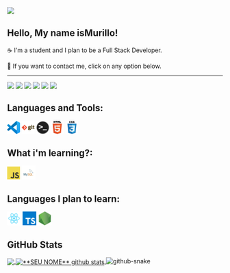 <div><img src="https://user-images.githubusercontent.com/118365053/229004111-93441fb8-3a86-46a0-a038-005d3cee8d3f.png">
</div>

##  Hello, My name is<strong>Murillo!</strong>

☕ I'm a student and I plan to be a Full Stack Developer.

🍷 If you want to contact me, click on any option below.

----

 <a href="mailto:mulannes@hotmail.com.br">
  <img src="https://img.shields.io/badge/Gmail-D14836?style=for-the-badge&logo=gmail&logoColor=white"></a>

 <a href="https://br.linkedin.com/" alt="Linkedin">
  <img src="https://img.shields.io/badge/LinkedIn-0077B5?style=for-the-badge&logo=linkedin&logoColor=white"></a>


 <a href="https://wa.me/554788507229" alt="WhatsApp">
  <img src="https://img.shields.io/badge/WhatsApp-25D366?style=for-the-badge&logo=whatsapp&logoColor=white"></a>

  <a href="https://www.facebook.com/profile.php?id=100012997597988">
  <img src="https://img.shields.io/badge/Facebook-1877F2?style=for-the-badge&logo=facebook&logoColor=white"></a>
  
  <a href="https://www.instagram.com/_mulannes_/" alt="Instagram">
  <img src="https://img.shields.io/badge/Instagram-E4405F?style=for-the-badge&logo=instagram&logoColor=white"></a>
  
  <a href="https://twitter.com/Mulannes1">
  <img src="https://img.shields.io/badge/Twitter-1DA1F2?style=for-the-badge&logo=twitter&logoColor=white"></a>

## **Languages and Tools:**<br>

<code><img height="30" src="https://raw.githubusercontent.com/github/explore/80688e429a7d4ef2fca1e82350fe8e3517d3494d/topics/visual-studio-code/visual-studio-code.png"></code>
<code><img height="30" src="https://raw.githubusercontent.com/github/explore/80688e429a7d4ef2fca1e82350fe8e3517d3494d/topics/git/git.png"></code>
<code><img height="30" src="https://raw.githubusercontent.com/github/explore/80688e429a7d4ef2fca1e82350fe8e3517d3494d/topics/terminal/terminal.png"></code>
<code><img height="30" src="https://raw.githubusercontent.com/github/explore/80688e429a7d4ef2fca1e82350fe8e3517d3494d/topics/html/html.png"></code>
<code><img height="30" src="https://raw.githubusercontent.com/github/explore/80688e429a7d4ef2fca1e82350fe8e3517d3494d/topics/css/css.png"></code>

## **What i'm learning?:**
<code><img height="30" src="https://raw.githubusercontent.com/github/explore/80688e429a7d4ef2fca1e82350fe8e3517d3494d/topics/javascript/javascript.png"></code>
<code><img height="32" src="https://raw.githubusercontent.com/github/explore/80688e429a7d4ef2fca1e82350fe8e3517d3494d/topics/mysql/mysql.png" alt="MySQL"/></code>


## **Languages I plan to learn:**
<code><img height="32" src="https://raw.githubusercontent.com/github/explore/80688e429a7d4ef2fca1e82350fe8e3517d3494d/topics/react/react.png" alt="React"/></code>
<code><img height="32" src="https://raw.githubusercontent.com/github/explore/80688e429a7d4ef2fca1e82350fe8e3517d3494d/topics/typescript/typescript.png" alt="Typescript"/></code>
<code><img height="32" src="https://raw.githubusercontent.com/github/explore/80688e429a7d4ef2fca1e82350fe8e3517d3494d/topics/nodejs/nodejs.png" alt="Nodejs"/></code>

## **GitHub Stats**

<a href="https://github.com/Gurupreet">
  <img align="center" src="https://github-readme-stats.vercel.app/api/top-langs/?username=mulannes&theme=darcula&hide_langs_below=1" />
</a>

<a href="https://github.com/Gurupreet">
 <img align="center" src="https://github-readme-stats.vercel.app/api?username=mulannes&show_icons=true&theme=darcula&line_height=27" alt="**SEU NOME** github stats"/>
</a>

<picture>
  <source media="(prefers-color-scheme: dark)" srcset="github-snake-dark.svg" />
  <source media="(prefers-color-scheme: light)" srcset="github-snake.svg" />
  <img alt="github-snake" src="github-snake.svg" />
</picture>
